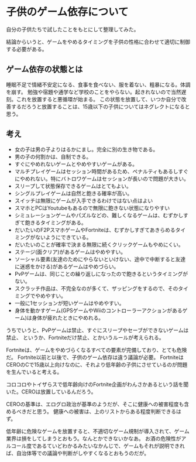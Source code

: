 # 子供のゲーム依存について

自分の子供たちで試したことをもとにして整理してみた。

結論からいうと、ゲームをやめるタイミングを子供の性格に合わせて適切に制御する必要がある。

## ゲーム依存の状態とは

睡眠不足で情緒不安定になる、食事を食べない、服を着ない、粗暴になる。体調を崩す。
勉強や宿題や通学など学校のことをやらない。起きれないので当然遅刻。これを放置すると悪循環が始まる。
この状態を放置して、いつか自分で改善するだろうと放置することは、15歳以下の子供についてはネグレクトになると思う。

## 考え

- 女の子は男の子よりはるかにまし。完全に別の生き物である。
- 男の子の何割かは、自制できる。
- すぐにやめれないゲームとやめやすいゲームがある。
- マルチプレイゲームはセッション時間があるため、ペナルティもあるしすぐにやめれない。特にバトロワゲームはセッションが長いので問題が大きい。
- スリープして状態保存できるゲームはとてもよい。
- シングルプレイゲームは自然と飽きる確率が高い。
- スイッチは無限にゲームが入手できるわけではない点はよい
- スマホとPCはYoutubeもあるので無限に飽きない状態になりやすい
- シミュレーションゲームやパズルなどの、難しくなるゲームは、むずかしすぎて飽きるタイミングがある。
- だいたいのF2PスマホゲームやFortniteは、むずかしすぎてあきらめるタイミングがないようにできている。
- だいたいのことが確率で決まる無限に続くクリックゲームもやめにくい。
- ステージ(面クリア)があるゲームはやめやすい。
- ソーシャル要素(友達のためにやらないといけない、途中で中断すると友達に迷惑をかける)があるゲームはやめづらい。
- PvPゲームは、同じことの繰り返しになったので飽きるというタイミングがない。
- スクラッチ作品は、不完全なのが多くて、ザッピングをするので、そのタイミングでやめやすい。
- 一般に1セッションが短いゲームはやめやすい。
- 身体を動かすゲーム(GPSゲームやWiiのコントローラーアクションがあるゲーム)は身体が疲れたときにやめれる。

うちでいうと、PvPゲームは禁止、すぐにスリープやセーブができないゲームは禁止、
というか、Fortniteだけ禁止、とかいうルールが考えられる。

Fortniteは、ゲームをやめづらくなるすべての要素が完備しており、とても危険だ。
Fortnite以前と以後で、子供のゲーム依存は違う議論が必要。
FortniteはCEROのCで15歳以上向けなのに、それより低年齢の子供にさせているのが問題を生んでいると考える。

コロコロやトイザらスで低年齢向けのFortnite企画がわんさかあるという話を聞いた。CEROは放置しているんだろう。

CEROの基準は、エログロ政治が基準のようだが、そこに健康への被害程度も含めるべきだと思う。
健康への被害は、上のリストからある程度判断できるはず。

低年齢に危険なゲームを放置すると、不適切なゲーム規制が導入されて、ゲーム業界は損をしてしまうとおもう。なんとかできないかなあ。
お酒の危険性がアルコール度であるていどわかるみたいなかんじで、ゲームもそれが説明できれば、自治体等での議論や判断がしやすくなるとおもうのだが。
